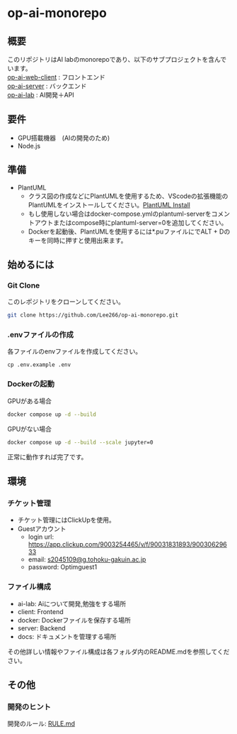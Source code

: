 # op-ai-monorepo

## 概要

このリポジトリはAI labのmonorepoであり、以下のサブプロジェクトを含んでいます。  
[op-ai-web-client](https://github.com/Lee266/op-ai-web-client) : フロントエンド  
[op-ai-server](https://github.com/Lee266/op-ai-server) : バックエンド  
[op-ai-lab](https://github.com/Lee266/op-ai-lab) : AI開発＋API  

## 要件

- GPU搭載機器　(AIの開発のため)
- Node.js

## 準備

- PlantUML
  - クラス図の作成などにPlantUMLを使用するため、VScodeの拡張機能のPlantUMLをインストールしてください。[PlantUML Install](https://marketplace.visualstudio.com/items?itemName=jebbs.plantuml)
  - もし使用しない場合はdocker-compose.ymlのplantuml-serverをコメントアウトまたはcompose時にplantuml-server=0を追加してください。
  - Dockerを起動後、PlantUMLを使用するには*.puファイルにでALT + Dのキーを同時に押すと使用出来ます。

## 始めるには

### Git Clone

このレポジトリをクローンしてください。

```sh
git clone https://github.com/Lee266/op-ai-monorepo.git
```

### .envファイルの作成

各ファイルのenvファイルを作成してください。

``` sh(/, /ai-lab, /client, /server)
cp .env.example .env
```

### Dockerの起動

GPUがある場合

``` sh
docker compose up -d --build
```

GPUがない場合

``` sh
docker compose up -d --build --scale jupyter=0
```

正常に動作すれば完了です。

## 環境

### チケット管理

- チケット管理にはClickUpを使用。
- Guestアカウント
  - login url: <https://app.clickup.com/9003254465/v/f/90031831893/90030629633>
  - email: <s2045109@g.tohoku-gakuin.ac.jp>
  - password: Optimguest1

### ファイル構成

- ai-lab: Aiについて開発,勉強をする場所
- client: Frontend
- docker: Dockerファイルを保存する場所
- server: Backend
- docs: ドキュメントを管理する場所

その他詳しい情報やファイル構成は各フォルダ内のREADME.mdを参照してください。

## その他

### 開発のヒント

開発のルール: [RULE.md](./docs/RULE.md)
